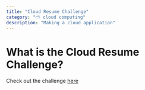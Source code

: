 ```yaml
---
title: "Cloud Resume Challenge"
category: "⛅ cloud computing"
description: "Making a cloud application"
---
```


# What is the Cloud Resume Challenge?

Check out the challenge [here](https://cloudresumechallenge.dev/)